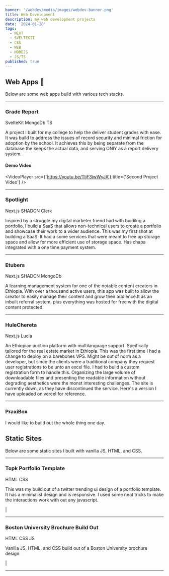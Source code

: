 ```yaml
---
banner: '/webdev/media/images/webdev-banner.png'
title: Web Development
description: my web development projects
date: '2024-01-28'
tags:
  - NEXT
  - SVELTEKIT
  - CSS
  - WEB
  - NODEJS
  - JS/TS
published: true
---
```


<script>
  import VideoPlayer from '../lib/components/VideoPlayer.svelte'
  import Link from '../lib/components/Link.svelte'

</script>

## Web Apps 💓

Below are some web apps build with various tech stacks.

<hr />

### **Grade Report**

<span class="tag">SvelteKit</span> <span class="tag">MongoDb</span> <span class="tag">TS</span>

A project I built for my college to help the deliver student grades with ease. It was build to address the issues of record security and minimal friction for adoption by the school. It achieves this by being separate from the database the keeps the actual data, and serving ONlY as a report delivery system.

#### Demo Video

<VideoPlayer src={'https://youtu.be/TljF3iwWyJA'} title={'Second Project Video'} />

<Link name="Live Site" href="http://grade-report.vercel.app/" />

<hr />

### **Spotlight**

<span class="tag">Next.js</span> <span class="tag">SHADCN</span> <span class="tag">Clerk</span>

Inspired by a struggle my digital marketer friend had with buidilng a portfolio, I build a SaaS that allows non-technical users to create a portfolio and showcase their work to a wider audience. This was my first shot at building a SaaS. It had a some services that were meant to free up storage space and allow for more efficient use of storage space. Has chapa integrated with a one time payment system.

<Link name="Live Site" href="http://spotlight-et.vercel.app/" />

<hr />

### **Etubers**

<span class="tag">Next.js</span> <span class="tag">SHADCN</span> <span class="tag">MongoDb</span>

A learning management system for one of the notable content creators in Ethiopia. With over a thousand active users, this app was built to allow the creator to easily manage their content and grow their audience.It as an inbuilt referral system, plus everything was hosted for free with the digital content protected.

<Link name="Live Site" href="http://etubers.org/" />

<hr />

### **HuleChereta**

<span class="tag">Next.js</span> <span class="tag">Lucia</span>

An Ethiopian auction platform with multilanguage support. Speifically tailored for the real estate market in Ethiopia. This was the first time I had a change to deploy on a barebones VPS.
Might be out of norm as a developer, but since the clients were a traditional company they request user registrations to be unto an excel file. I had to build a custom registration form to handle this.
Organizing the large volume of downloadable files and presenting the readable information without degrading aesthetics were the monst interesting challenges.
The site is currently down, as they have discontinued the service. Here's a version I have uploaded on vercel for reference.

<Link name="Live Site" href="https://hule-chereta.vercel.app/" />

<hr />

### **PraxiBox**

I would like to build out the whole thing one day.

<Link name="Live Site" href="https://praxibox-playground.vercel.app/" />

## Static Sites

Below are some static sites I built with vanilla JS, HTML, and CSS.

<hr />

### **Topk Portfolio Template**

<span class="tag">HTML</span> <span class="tag">CSS</span>

This was my build out of a twitter trending ui design of a portfolio template. It has a minimalist design and is responsive. I used some neat tricks to make the interactions work with out any javascript.

<Link name="Live Site" href="https://unique-brioche-bc44d6.netlify.app/" /> |
<Link name="GitHub" href="https://github.com/nalonix/topk/tree/master" />

<hr />

### **Boston University Brochure Build Out**

<span class="tag">HTML</span> <span class="tag">CSS</span> <span class="tag">JS</span>

Vanilla JS, HTML, and CSS build out of a Boston University brochure design.

<Link name="Live Site" href="https://sage-parfait-c71a0b.netlify.app/" /> | 
<Link name="GitHub" href="https://github.com/nalonix/bu" />

<hr />
